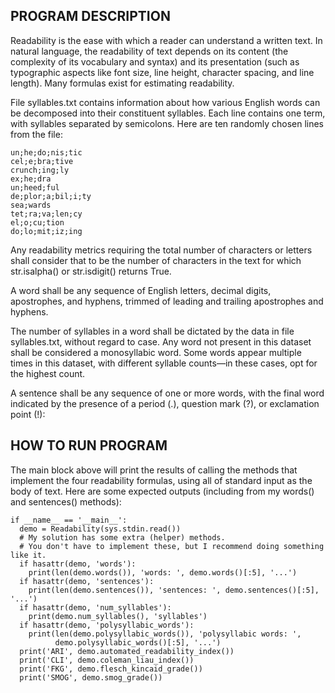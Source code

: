 PROGRAM DESCRIPTION
-------------------
Readability is the ease with which a reader can understand a written text. In natural language, the readability of text depends on its content (the complexity of its vocabulary and syntax) and its presentation (such as typographic aspects like font size, line height, character spacing, and line length).
Many formulas exist for estimating readability.

File syllables.txt  contains information about how various English words can be decomposed into their constituent syllables. Each line contains one term, with syllables separated by semicolons. Here are ten randomly chosen lines from the file:
```
un;he;do;nis;tic
cel;e;bra;tive
crunch;ing;ly
ex;he;dra
un;heed;ful
de;plor;a;bil;i;ty
sea;wards
tet;ra;va;len;cy
el;o;cu;tion
do;lo;mit;iz;ing
```

Any readability metrics requiring the total number of characters or letters shall consider that to be the number of characters in the text for which str.isalpha() or str.isdigit() returns True.

A word shall be any sequence of English letters, decimal digits, apostrophes, and hyphens, trimmed of leading and trailing apostrophes and hyphens.

The number of syllables in a word shall be dictated by the data in file syllables.txt, without regard to case. Any word not present in this dataset shall be considered a monosyllabic word. Some words appear multiple times in this dataset, with different syllable counts—in these cases, opt for the highest count.

A sentence shall be any sequence of one or more words, with the final word indicated by the presence of a period (.), question mark (?), or exclamation point (!):


HOW TO RUN PROGRAM
------------------
The main block above will print the results of calling the methods that implement the four readability formulas, using all of standard input as the body of text. Here are some expected outputs (including from my words() and sentences() methods):

```
if __name__ == '__main__':
  demo = Readability(sys.stdin.read())
  # My solution has some extra (helper) methods.
  # You don't have to implement these, but I recommend doing something like it.
  if hasattr(demo, 'words'):
    print(len(demo.words()), 'words: ', demo.words()[:5], '...')
  if hasattr(demo, 'sentences'):
    print(len(demo.sentences()), 'sentences: ', demo.sentences()[:5], '...')
  if hasattr(demo, 'num_syllables'):
    print(demo.num_syllables(), 'syllables')
  if hasattr(demo, 'polysyllabic_words'):
    print(len(demo.polysyllabic_words()), 'polysyllabic words: ',
          demo.polysyllabic_words()[:5], '...')
  print('ARI', demo.automated_readability_index())
  print('CLI', demo.coleman_liau_index())
  print('FKG', demo.flesch_kincaid_grade())
  print('SMOG', demo.smog_grade())
```
